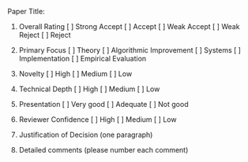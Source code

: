 Paper Title:

1. Overall Rating
[ ] Strong Accept
[ ] Accept
[ ] Weak Accept
[ ] Weak Reject
[ ] Reject


2. Primary Focus
[ ] Theory
[ ] Algorithmic Improvement
[ ] Systems
[ ] Implementation
[ ] Empirical Evaluation


3. Novelty
[ ] High
[ ] Medium
[ ] Low


4. Technical Depth
[ ] High
[ ] Medium
[ ] Low


5. Presentation
[ ] Very good
[ ] Adequate
[ ] Not good


6. Reviewer Confidence
[ ] High
[ ] Medium
[ ] Low


7. Justification of Decision (one paragraph)




8. Detailed comments (please number each comment) 